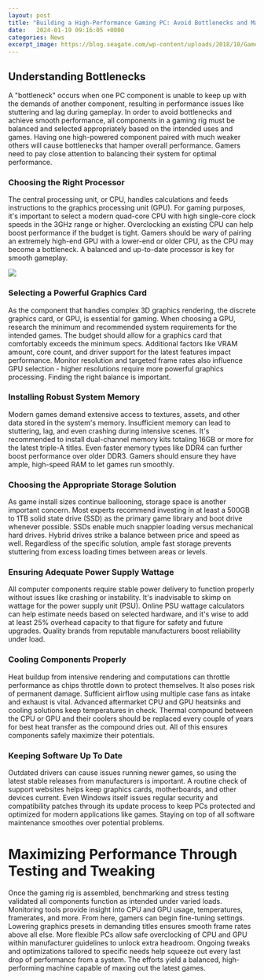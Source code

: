 ```yaml
---
layout: post
title: "Building a High-Performance Gaming PC: Avoid Bottlenecks and Maximize Framerates"
date:   2024-01-19 09:16:05 +0000
categories: News
excerpt_image: https://blog.seagate.com/wp-content/uploads/2018/10/Game-PC-Build-How-to-Remove-Bottlenecks-and-Maximize-Performance-800x451.jpg
---
```

## Understanding Bottlenecks
A "bottleneck" occurs when one PC component is unable to keep up with the demands of another component, resulting in performance issues like stuttering and lag during gameplay. In order to avoid bottlenecks and achieve smooth performance, all components in a gaming rig must be balanced and selected appropriately based on the intended uses and games. Having one high-powered component paired with much weaker others will cause bottlenecks that hamper overall performance. Gamers need to pay close attention to balancing their system for optimal performance.

### Choosing the Right Processor
The central processing unit, or CPU, handles calculations and feeds instructions to the graphics processing unit (GPU). For gaming purposes, it's important to select a modern quad-core CPU with high single-core clock speeds in the 3GHz range or higher. Overclocking an existing CPU can help boost performance if the budget is tight. Gamers should be wary of pairing an extremely high-end GPU with a lower-end or older CPU, as the CPU may become a bottleneck. A balanced and up-to-date processor is key for smooth gameplay.


![](https://blog.seagate.com/wp-content/uploads/2018/10/Game-PC-Build-How-to-Remove-Bottlenecks-and-Maximize-Performance-800x451.jpg)
### Selecting a Powerful Graphics Card  
As the component that handles complex 3D graphics rendering, the discrete graphics card, or GPU, is essential for gaming. When choosing a GPU, research the minimum and recommended system requirements for the intended games. The budget should allow for a graphics card that comfortably exceeds the minimum specs. Additional factors like VRAM amount, core count, and driver support for the latest features impact performance. Monitor resolution and targeted frame rates also influence GPU selection - higher resolutions require more powerful graphics processing. Finding the right balance is important.

### Installing Robust System Memory
Modern games demand extensive access to textures, assets, and other data stored in the system's memory. Insufficient memory can lead to stuttering, lag, and even crashing during intensive scenes. It's recommended to install dual-channel memory kits totaling 16GB or more for the latest triple-A titles. Even faster memory types like DDR4 can further boost performance over older DDR3. Gamers should ensure they have ample, high-speed RAM to let games run smoothly.

### Choosing the Appropriate Storage Solution
As game install sizes continue ballooning, storage space is another important concern. Most experts recommend investing in at least a 500GB to 1TB solid state drive (SSD) as the primary game library and boot drive whenever possible. SSDs enable much snappier loading versus mechanical hard drives. Hybrid drives strike a balance between price and speed as well. Regardless of the specific solution, ample fast storage prevents stuttering from excess loading times between areas or levels.

### Ensuring Adequate Power Supply Wattage  
All computer components require stable power delivery to function properly without issues like crashing or instability. It's inadvisable to skimp on wattage for the power supply unit (PSU). Online PSU wattage calculators can help estimate needs based on selected hardware, and it's wise to add at least 25% overhead capacity to that figure for safety and future upgrades. Quality brands from reputable manufacturers boost reliability under load.

### Cooling Components Properly
Heat buildup from intensive rendering and computations can throttle performance as chips throttle down to protect themselves. It also poses risk of permanent damage. Sufficient airflow using multiple case fans as intake and exhaust is vital. Advanced aftermarket CPU and GPU heatsinks and cooling solutions keep temperatures in check. Thermal compound between the CPU or GPU and their coolers should be replaced every couple of years for best heat transfer as the compound dries out. All of this ensures components safely maximize their potentials.

### Keeping Software Up To Date
Outdated drivers can cause issues running newer games, so using the latest stable releases from manufacturers is important. A routine check of support websites helps keep graphics cards, motherboards, and other devices current. Even Windows itself issues regular security and compatibility patches through its update process to keep PCs protected and optimized for modern applications like games. Staying on top of all software maintenance smoothes over potential problems.

# Maximizing Performance Through Testing and Tweaking

Once the gaming rig is assembled, benchmarking and stress testing validated all components function as intended under varied loads. Monitoring tools provide insight into CPU and GPU usage, temperatures, framerates, and more. From here, gamers can begin fine-tuning settings. Lowering graphics presets in demanding titles ensures smooth frame rates above all else. More flexible PCs allow safe overclocking of CPU and GPU within manufacturer guidelines to unlock extra headroom. Ongoing tweaks and optimizations tailored to specific needs help squeeze out every last drop of performance from a system. The efforts yield a balanced, high-performing machine capable of maxing out the latest games.